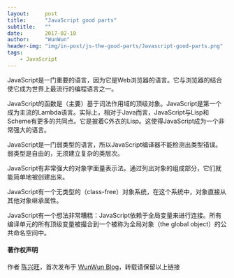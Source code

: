 ```yaml
---
layout:     post
title:      "JavaScript good parts"
subtitle:   ""
date:       2017-02-10
author:     "WunWun"
header-img: "img/in-post/js-the-good-parts/Javascript-good-parts.png"
tags:
    - JavaScript
---
```



JavaScript是一门重要的语言，因为它是Web浏览器的语言。它与浏览器的结合使它成为世界上最流行的编程语言之一。 

JavaScript的函数是（主要）基于词法作用域的顶级对象。JavaScript是第一个成为主流的Lambda语言。实际上，相对于Java而言，JavaScript与Lisp和Scheme有更多的共同点。它是披着C外衣的Lisp。这使得JavaScript成为一个非常强大的语言。

JavaScript是一门弱类型的语言，所以JavaScript编译器不能检测出类型错误。弱类型是自由的，无须建立复杂的类层次。

JavaScript有非常强大的对象字面量表示法。通过列出对象的组成部分，它们就能简单地被创建出来。

JavaScript有一个无类型的（class-free）对象系统，在这个系统中，对象直接从其他对象继承属性。

JavaScript有一个想法非常糟糕：JavaScript依赖于全局变量来进行连接。所有编译单元的所有顶级变量被撮合到一个被称为全局对象（the global object）的公共命名空间中。



#### 著作权声明
  
作者 [陈兴旺](http://weibo.com/xingwangchan)，首次发布于 [WunWun Blog](http://iwun.github.io/)，转载请保留以上链接
